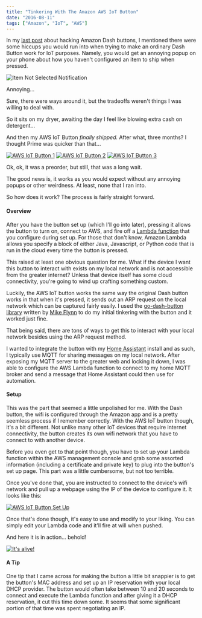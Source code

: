 ```yaml
---
title: "Tinkering With The Amazon AWS IoT Button"
date: "2016-08-11"
tags: ["Amazon", "IoT", "AWS"]
---
```



In my [last post](http://jamesmiller.io/2016/07/12/my-experience-hacking-the-amazon-dash-button/) about hacking Amazon Dash buttons, I mentioned there were some hiccups you would run into when trying to make an ordinary Dash Button work for IoT purposes. Namely, you would get an annoying popup on your phone about how you haven't configured an item to ship when pressed.

![Item Not Selected Notification](/img/dashbuttonnotification.png)

Annoying...

Sure, there were ways around it, but the tradeoffs weren't things I was willing to deal with. 

So it sits on my dryer, awaiting the day I feel like blowing extra cash on detergent...

And then my AWS IoT Button *finally shipped.* After what, three months? I thought Prime was quicker than that...

[![AWS IoT Button 1](/img/posts/IMG_7389.JPG)](/img/posts/IMG_7389.JPG)
[![AWS IoT Button 2](/img/posts/IMG_7390.JPG)](/img/posts/IMG_7390.JPG)
[![AWS IoT Button 3](/img/posts/IMG_7391.JPG)](/img/posts/IMG_7391.JPG)

Ok, ok, it was a preorder, but still, that was a long wait.

The good news is, it works as you would expect without any annoying popups or other weirdness. At least, none that I ran into.

So how does it work? The process is fairly straight forward. 

#### Overview

After you have the button set up (which I'll go into later), pressing it allows the button to turn on, connect to AWS, and fire off a [Lambda function](https://aws.amazon.com/lambda/) that you configure during set up. For those that don't know, Amazon Lambda allows you specify a block of either Java, Javascript, or Python code that is run in the cloud every time the button is pressed.

This raised at least one obvious question for me. What if the device I want this button to interact with exists on my local network and is not accessible from the greater internet? Unless that device itself has some cloud connectivity, you're going to wind up crafting something custom.

Luckily, the AWS IoT button works the same way the original Dash button works in that when it's pressed, it sends out an ARP request on the local network which can be captured fairly easily. I used the [go-dash-button library](https://github.com/mikeflynn/go-dash-button) written by [Mike Flynn](http://thatmikeflynn.com/) to do my initial tinkering with the button and it worked just fine.

That being said, there are tons of ways to get this to interact with your local network besides using the ARP request method.

I wanted to integrate the button with my [Home Assistant](https://home-assistant.io/) install and as such, I typically use MQTT for sharing messages on my local network. After exposing my MQTT server to the greater web and locking it down, I was able to configure the AWS Lambda function to connect to my home MQTT broker and send a message that Home Assistant could then use for automation.

#### Setup

This was the part that seemed a little unpolished for me. With the Dash button, the wifi is configured through the Amazon app and is a pretty seemless process if I remember correctly. With the AWS IoT button though, it's a bit different. Not unlike many other IoT devices that require internet connectivity, the button creates its own wifi network that you have to connect to with another device. 

Before you even get to that point though, you have to set up your Lambda function within the AWS management console and grab some assorted information (including a certificate and private key) to plug into the button's set up page. This part was a little cumbersome, but not too terrible. 

Once you've done that, you are instructed to connect to the device's wifi network and pull up a webpage using the IP of the device to configure it. It looks like this:

[![AWS IoT Button Set Up](/img/posts/awsiotsetup.png)](/img/posts/awsiotsetup.png)

Once that's done though, it's easy to use and modify to your liking. You can simply edit your Lambda code and it'll fire at will when pushed.

And here it is in action... behold!

[![It's alive!](/img/posts/awsiotbuttonpress.gif)](/img/posts/awsiotbuttonpress.gif)

#### A Tip

One tip that I came across for making the button a little bit snappier is to get the button's MAC address and set up an IP reservation with your local DHCP provider. The button would often take between 10 and 20 seconds to connect and execute the Lambda function and after giving it a DHCP reservation, it  cut this time down some. It seems that some significant portion of that time was spent negotiating an IP.
